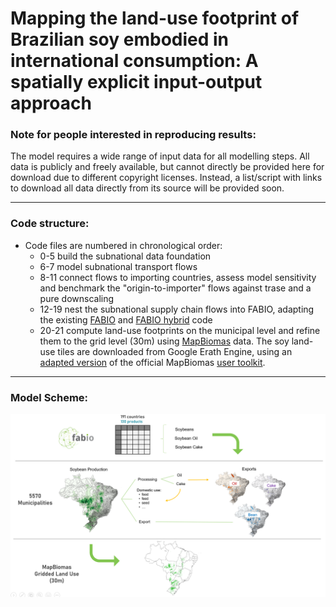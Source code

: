 # Mapping the land-use footprint of Brazilian soy embodied in international consumption: A spatially explicit input-output approach


### Note for people interested in reproducing results:
The model requires a wide range of input data for all modelling steps. All data is publicly and freely available, but cannot directly be provided here for download due to different copyright licenses. Instead, a list/script with links to download all data directly from its source will be provided soon. 

----

### Code structure:

 - Code files are numbered in chronological order:
   - 0-5 build the subnational data foundation
   - 6-7 model subnational transport flows
   - 8-11 connect flows to importing countries, assess model sensitivity and benchmark the "origin-to-importer" flows against trase and a pure downscaling
   - 12-19 nest the subnational supply chain flows into FABIO, adapting the existing [FABIO](https://github.com/fineprint-global/fabio) and [FABIO hybrid](https://github.com/fineprint-global/fabio-hybrid) code
   - 20-21 compute land-use footprints on the municipal level and refine them to the grid level (30m) using [MapBiomas](https://mapbiomas.org/) data. The soy land-use tiles are downloaded from Google Erath Engine, using an [adapted version](https://code.earthengine.google.com/969e903c53a0bf85db4f1e804a5c3b32) of the official MapBiomas [user toolkit](https://github.com/mapbiomas-brazil/user-toolkit).


----

### Model Scheme:
![](workflow_scheme.png) 
